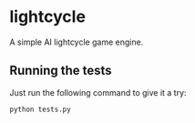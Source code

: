 lightcycle
==========

A simple AI lightcycle game engine.


Running the tests
-----------------

Just run the following command to give it a try:

    python tests.py


